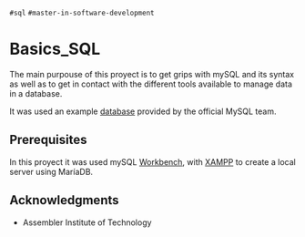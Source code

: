 `#sql` `#master-in-software-development`
# Basics_SQL
The main purpouse of this proyect is to get grips with mySQL and its syntax as well as to get in contact with the different tools available to manage data in a database. 

It was used an example [database](https://dev.mysql.com/doc/employee/en/) provided by the official MySQL team.

## Prerequisites
In this proyect it was used mySQL [Workbench](https://dev.mysql.com/downloads/workbench/), with [XAMPP](https://www.apachefriends.org/) to create a local server using MaríaDB.

## Acknowledgments
* Assembler Institute of Technology
